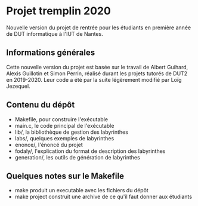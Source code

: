# Projet tremplin 2020

Nouvelle version du projet de rentrée pour les étudiants en première année de DUT informatique à l'IUT de Nantes.

## Informations générales

Cette nouvelle version du projet est basée sur le travail de Albert Guihard, Alexis Guillotin et Simon Perrin, réalisé durant les projets tutorés de DUT2 en 2019-2020. Leur code a été par la suite légèrement modifié par Loïg Jezequel.

## Contenu du dépôt

* Makefile, pour construire l'exécutable
* main.c, le code principal de l'exécutable
* lib/, la bibliothèque de gestion des labyrinthes
* labs/, quelques exemples de labyrinthes
* enonce/, l'énoncé du projet
* fodaly/, l'explication du format de description des labyrinthes
* generation/, les outils de génération de labyrinthes

## Quelques notes sur le Makefile

* make produit un executable avec les fichiers du dépôt
* make project construit une archive de ce qu'il faut donner aux étudiants
